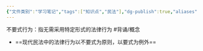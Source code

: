 ```yaml
---
{"文件类别":"学习笔记","tags":["知识点","民法"],"dg-publish":true,"aliases":null,"permalink":"/学习笔记studyup/民法总论/不要式行为/","dgPassFrontmatter":true,"created":"2024-09-13T08:55:25.056+08:00","updated":"2024-11-16T20:31:48.800+08:00"}
---
```


不要式行为：指无需采用特定形式的法律行为 #背诵/概念 
- ==现代民法中的法律行为以不要式为原则，以要式为例外==
